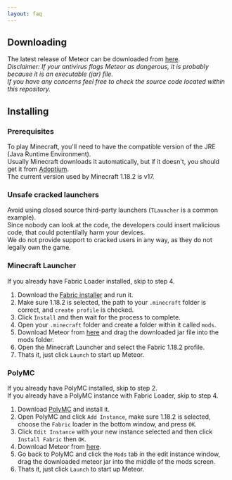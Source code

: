 ```yaml
---
layout: faq
---
```


## Downloading

The latest release of Meteor can be downloaded from [here](https://meteorclient.com/download).  
*Disclaimer: If your antivirus flags Meteor as dangerous, it is probably because it is an executable (jar) file.  
If you have any concerns feel free to check the source code located within this repository.*

## Installing

### Prerequisites
To play Minecraft, you'll need to have the compatible version of the JRE (Java Runtime Environment).  
Usually Minecraft downloads it automatically, but if it doesn't, you should get it from [Adoptium](https://adoptium.net/temurin/releases).  
The current version used by Minecraft 1.18.2 is v17.

### Unsafe cracked launchers
Avoid using closed source third-party launchers (`TLauncher` is a common example).  
Since nobody can look at the code, the developers could insert malicious code, that could potentilally harm your devices.  
We do not provide support to cracked users in any way, as they do not legally own the game.

### Minecraft Launcher
If you already have Fabric Loader installed, skip to step 4.

1. Download the [Fabric installer](https://fabricmc.net/use/) and run it.
2. Make sure 1.18.2 is selected, the path to your `.minecraft` folder is correct, and `create profile` is checked.
3. Click `Install` and then wait for the process to complete.
4. Open your `.minecraft` folder and create a folder within it called `mods`.
4. Download Meteor from [here](https://meteorclient.com/download) and drag the downloaded jar file into the mods folder.
5. Open the Minecraft Launcher and select the Fabric 1.18.2 profile.
6. Thats it, just click `Launch` to start up Meteor.

### PolyMC
If you already have PolyMC installed, skip to step 2.  
If you already have a PolyMC instance with Fabric Loader, skip to step 4.  

1. Download [PolyMC](https://polymc.org/download/) and install it.
2. Open PolyMC and click `Add Instance`, make sure 1.18.2 is selected, choose the `Fabric` loader in the bottom window, and press `OK`.
3. Click `Edit Instance` with your new instance selected and then click `Install Fabric` then `OK`.
4. Download Meteor from [here](https://meteorclient.com/download).
5. Go back to PolyMC and click the `Mods` tab in the edit instance window, drag the downloaded meteor jar into the middle of the mods screen.
6. Thats it, just click `Launch` to start up Meteor.


